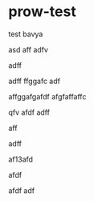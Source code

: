# prow-test
test
bavya

asd
aff
adfv


adff

adff
ffggafc
adf

affggafgafdf
afgfaffaffc

qfv
afdf
adff

aff

adff


af13afd


afdf

afdf
adf
